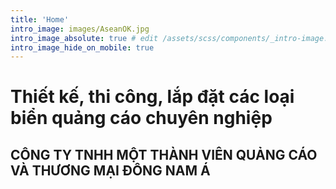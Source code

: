 ```yaml
---
title: 'Home'
intro_image: images/AseanOK.jpg
intro_image_absolute: true # edit /assets/scss/components/_intro-image.scss for full control
intro_image_hide_on_mobile: true
---
```


# Thiết kế, thi công, lắp đặt các loại biển quảng cáo chuyên nghiệp

## CÔNG TY TNHH MỘT THÀNH VIÊN QUẢNG CÁO VÀ THƯƠNG MẠI ĐÔNG NAM Á
